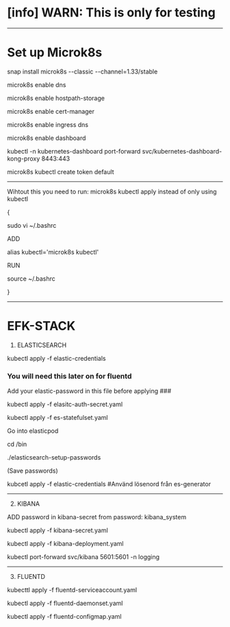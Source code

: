 [info] WARN: This is only for testing 
====================
----------------------------------------------------------------------------------------
Set up Microk8s
=============================
snap install microk8s --classic --channel=1.33/stable

microk8s enable dns

microk8s enable hostpath-storage

microk8s enable cert-manager

microk8s enable ingress dns

microk8s enable dashboard

kubectl -n kubernetes-dashboard port-forward svc/kubernetes-dashboard-kong-proxy 8443:443

microk8s kubectl create token default

----------------------------------------------------------------------------------------
Wihtout this you need to run: microk8s kubectl apply instead of only using kubectl

{

sudo vi ~/.bashrc

ADD

alias kubectl='microk8s kubectl'

RUN

source ~/.bashrc

}

----------------------------------------------------------------------------------------

EFK-STACK
====================

1. ELASTICSEARCH

kubectl apply -f elastic-credentials

### You will need this later on for fluentd
Add your elastic-password in this file before applying ###

kubectl apply -f elasitc-auth-secret.yaml

kubectl apply -f es-statefulset.yaml

Go into elasticpod

cd /bin

./elasticsearch-setup-passwords

(Save passwords)

kubcetl apply -f elastic-credentials #Använd lösenord från es-generator

----------------------------------------------------------------------------------------
2. KIBANA

ADD password in kibana-secret from password: kibana_system

kubectl apply -f kibana-secret.yaml

kubectl apply -f kibana-deployment.yaml

kubectl port-forward svc/kibana 5601:5601 -n logging

----------------------------------------------------------------------------------------

3. FLUENTD

kubecttl apply -f fluentd-serviceaccount.yaml
   
kubectl apply -f fluentd-daemonset.yaml

kubectl apply -f fluentd-configmap.yaml





 

